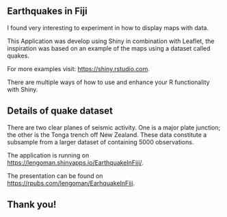 ## Earthquakes in Fiji

I found very interesting to experiment in how to display maps with data.

This Application was develop using Shiny in combination with Leaflet, the inspiration was based on an example of the maps using a dataset called quakes.

For more examples visit: <https://shiny.rstudio.com>.

There are multiple ways of how to use and enhance your R functionality with Shiny.

## Details of quake dataset

There are two clear planes of seismic activity. One is a major plate junction; the other is the Tonga trench off New Zealand. These data constitute a subsample from a larger dataset of containing 5000 observations.

The application is running on <https://lengoman.shinyapps.io/EarthquakeInFiji/>.

The presentation can be found on <https://rpubs.com/lengoman/EarhquakeInFiji>.

## Thank you!
